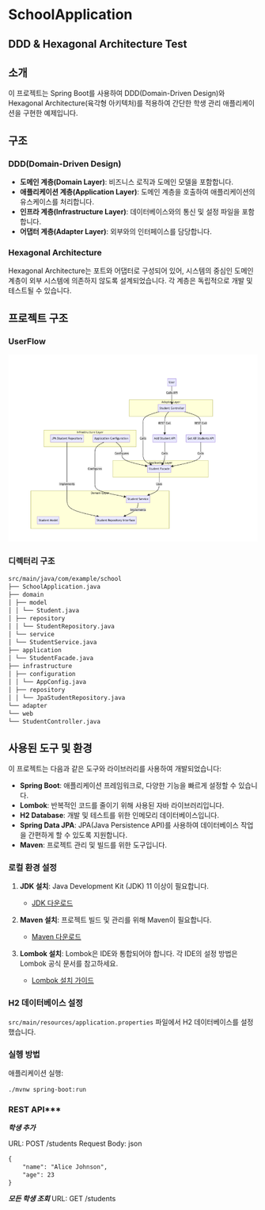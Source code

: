 # SchoolApplication
## DDD & Hexagonal Architecture Test

## 소개
이 프로젝트는 Spring Boot를 사용하여 DDD(Domain-Driven Design)와 Hexagonal Architecture(육각형 아키텍처)를 적용하여 간단한 학생 관리 애플리케이션을 구현한 예제입니다.

## 구조

### DDD(Domain-Driven Design)
- **도메인 계층(Domain Layer)**: 비즈니스 로직과 도메인 모델을 포함합니다.
- **애플리케이션 계층(Application Layer)**: 도메인 계층을 호출하여 애플리케이션의 유스케이스를 처리합니다.
- **인프라 계층(Infrastructure Layer)**: 데이터베이스와의 통신 및 설정 파일을 포함합니다.
- **어댑터 계층(Adapter Layer)**: 외부와의 인터페이스를 담당합니다.

### Hexagonal Architecture
Hexagonal Architecture는 포트와 어댑터로 구성되어 있어, 시스템의 중심인 도메인 계층이 외부 시스템에 의존하지 않도록 설계되었습니다. 각 계층은 독립적으로 개발 및 테스트될 수 있습니다.

## 프로젝트 구조

### UserFlow
<img src="./imgs/UserFlow.png">


### 디렉터리 구조
```
src/main/java/com/example/school
├── SchoolApplication.java
├── domain
│ ├── model
│ │ └── Student.java
│ ├── repository
│ │ └── StudentRepository.java
│ └── service
│ └── StudentService.java
├── application
│ └── StudentFacade.java
├── infrastructure
│ ├── configuration
│ │ └── AppConfig.java
│ ├── repository
│ │ └── JpaStudentRepository.java
└── adapter
└── web
└── StudentController.java
```


## 사용된 도구 및 환경

이 프로젝트는 다음과 같은 도구와 라이브러리를 사용하여 개발되었습니다:

- **Spring Boot**: 애플리케이션 프레임워크로, 다양한 기능을 빠르게 설정할 수 있습니다.
- **Lombok**: 반복적인 코드를 줄이기 위해 사용된 자바 라이브러리입니다.
- **H2 Database**: 개발 및 테스트를 위한 인메모리 데이터베이스입니다.
- **Spring Data JPA**: JPA(Java Persistence API)를 사용하여 데이터베이스 작업을 간편하게 할 수 있도록 지원합니다.
- **Maven**: 프로젝트 관리 및 빌드를 위한 도구입니다.

### 로컬 환경 설정

1. **JDK 설치**: Java Development Kit (JDK) 11 이상이 필요합니다.
   - [JDK 다운로드](https://www.oracle.com/java/technologies/javase-downloads.html)

2. **Maven 설치**: 프로젝트 빌드 및 관리를 위해 Maven이 필요합니다.
   - [Maven 다운로드](https://maven.apache.org/download.cgi)

3. **Lombok 설치**: Lombok은 IDE와 통합되어야 합니다. 각 IDE의 설정 방법은 Lombok 공식 문서를 참고하세요.
   - [Lombok 설치 가이드](https://projectlombok.org/setup/overview)

### H2 데이터베이스 설정

`src/main/resources/application.properties` 파일에서 H2 데이터베이스를 설정했습니다.



### 실헹 방법
애플리케이션 실행:

```./mvnw spring-boot:run ```

### REST API***
***학생 추가***

URL: POST /students
Request Body:
json
```
{
    "name": "Alice Johnson",
    "age": 23
}
```


***모든 학생 조회***
URL: GET /students


